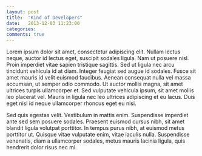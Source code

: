 ```yaml
---
layout: post
title:  "Kind of Developers"
date:   2013-12-03 11:23:00
categories: 
comments: true
---
```


Lorem ipsum dolor sit amet, consectetur adipiscing elit. Nullam lectus neque,
auctor id lectus eget, suscipit sodales ligula. Nam ut posuere nisl. Proin
imperdiet vitae sapien tristique sagittis. Sed ut ligula nec arcu tincidunt
vehicula id at diam. Integer feugiat sed augue id sodales. Fusce sit amet mauris
id velit euismod faucibus. Aenean consequat nulla vel massa accumsan, ut semper
odio commodo. Ut auctor mollis magna, sit amet ultrices turpis ullamcorper et.
Sed vulputate vehicula ipsum, sit amet mollis leo placerat vel. Mauris in ligula
nec leo ultrices adipiscing et eu lacus. Duis eget nisl id neque ullamcorper
rhoncus eget eu nisi.

Sed quis egestas velit. Vestibulum in mattis enim. Suspendisse imperdiet ante
sed sem posuere sodales. Praesent euismod cursus nibh, sit amet blandit ligula
volutpat porttitor. In tempus purus nibh, at euismod metus porttitor ut. Quisque
vitae vulputate enim, vitae iaculis nulla. Suspendisse venenatis, diam a
ullamcorper sodales, metus mauris lacinia ligula, quis hendrerit dolor risus nec
mi.
